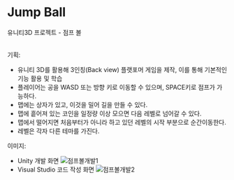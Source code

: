 # Jump Ball
 유니티3D 프로젝트 - 점프 볼 <br><br>


기획:
- 유니티 3D를 활용해 3인칭(Back view) 플랫포머 게임을 제작, 이를 통해 기본적인 기능 활용 및 학습
- 플레이어는 공을 WASD 또는 방향 키로 이동할 수 있으며, SPACE키로 점프가 가능하다.
- 맵에는 상자가 있고, 이것을 밀어 길을 만들 수 있다.
- 맵에 흩어져 있는 코인을 일정량 이상 모으면 다음 레벨로 넘어갈 수 있다.
- 맵에서 떨어지면 처음부터가 아니라 하고 있던 레벨의 시작 부분으로 순간이동한다.
- 레벨은 각자 다른 테마를 가진다.

이미지:
- Unity 개발 화면
![점프볼개발1](https://github.com/Alder-R/JumpBall/assets/164472332/f801f691-d200-443e-85cc-e60bca7cfc58)
- Visual Studio 코드 작성 화면
![점프볼개발2](https://github.com/Alder-R/JumpBall/assets/164472332/d6a26f43-3a55-40d2-b574-8834e1881151)
